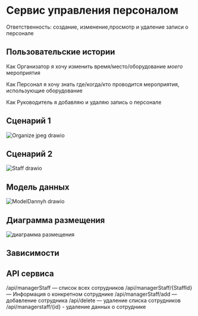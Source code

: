 # Сервис управления персоналом

Ответственность: создание, изменение,просмотр и удаление записи о персонале

## Пользовательские истории

Как Организатор я хочу изменить время/место/оборудование _моего_ мероприятия

Как Персонал я хочу знать где/когда/кто проводится мероприятия, использующие оборудование

Как Руководитель я добавляю и удаляю запись о персонале
 ## Сценарий 1
![Organize jpeg drawio](https://user-images.githubusercontent.com/82897496/164017164-06ff8835-749e-405e-b429-e7c4cc0539c7.png)
## Сценарий 2
![Staff drawio](https://user-images.githubusercontent.com/82897496/164059669-5f5d9b55-7a2d-43d5-af1f-5e944c92d5ed.png)


## Модель данных
![ModelDannyh drawio](https://user-images.githubusercontent.com/82897496/164457629-eda4587a-a4e5-41e5-a8e2-8151a7808ec4.png)

## Диаграмма размещения
![диаграмма размещения](https://user-images.githubusercontent.com/82897496/164014823-29b00e63-c4b9-4cbe-94da-100e7a111c3b.jpg)

## Зависимости

## API сервиса
/api/managerStaff — список всех сотрудников
/api/managerStaff/{StaffId} — Информация о конкретном сотруднике
/api/managerStaff/add — добавление сотрудника
/api/delete — удаление списка сотрудников
/api/managerstaff/{id} - удаление данных о сотруднике
